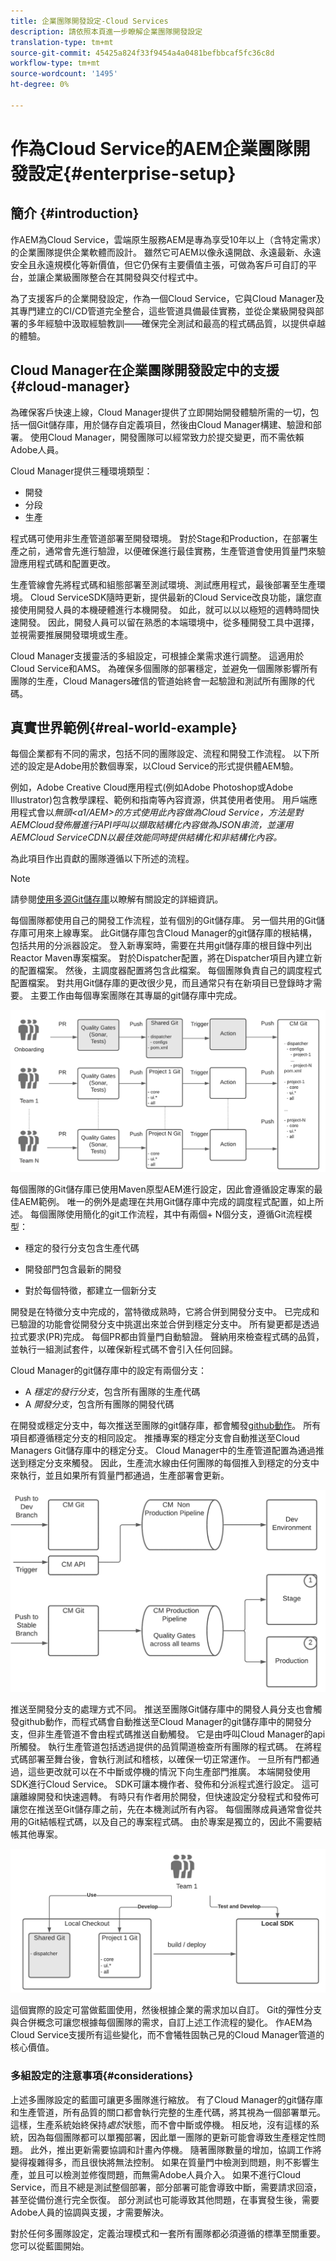 ```yaml
---
title: 企業團隊開發設定-Cloud Services
description: 請依照本頁進一步瞭解企業團隊開發設定
translation-type: tm+mt
source-git-commit: 45425a824f33f9454a4a0481befbbcaf5fc36c8d
workflow-type: tm+mt
source-wordcount: '1495'
ht-degree: 0%

---
```


# 作為Cloud Service的AEM企業團隊開發設定{#enterprise-setup}

## 簡介 {#introduction}

作AEM為Cloud Service，雲端原生服務AEM是專為享受10年以上（含特定需求）的企業團隊提供企業軟體而設計。 雖然它可AEM以像永遠開啟、永遠最新、永遠安全且永遠規模化等新價值，但它仍保有主要價值主張，可做為客戶可自訂的平台，並讓企業級團隊整合在其開發與交付程式中。

為了支援客戶的企業開發設定，作為一個Cloud Service，它與Cloud Manager及其專門建立的CI/CD管道完全整合，這些管道具備最佳實務，並從企業級開發與部署的多年經驗中汲取經驗教訓——確保完全測試和最高的程式碼品質，以提供卓越的體驗。

## Cloud Manager在企業團隊開發設定中的支援{#cloud-manager}

為確保客戶快速上線，Cloud Manager提供了立即開始開發體驗所需的一切，包括一個Git儲存庫，用於儲存自定義項目，然後由Cloud Manager構建、驗證和部署。
使用Cloud Manager，開發團隊可以經常致力於提交變更，而不需依賴Adobe人員。

Cloud Manager提供三種環境類型：

* 開發
* 分段
* 生產

程式碼可使用非生產管道部署至開發環境。 對於Stage和Production，在部署生產之前，通常會先進行驗證，以便確保進行最佳實務，生產管道會使用質量門來驗證應用程式碼和配置更改。

生產管線會先將程式碼和組態部署至測試環境、測試應用程式，最後部署至生產環境。
Cloud ServiceSDK隨時更新，提供最新的Cloud Service改良功能，讓您直接使用開發人員的本機硬體進行本機開發。 如此，就可以以以極短的週轉時間快速開發。 因此，開發人員可以留在熟悉的本端環境中，從多種開發工具中選擇，並視需要推展開發環境或生產。

Cloud Manager支援靈活的多組設定，可根據企業需求進行調整。 這適用於Cloud Service和AMS。 為確保多個團隊的部署穩定，並避免一個團隊影響所有團隊的生產，Cloud Managers確信的管道始終會一起驗證和測試所有團隊的代碼。


## 真實世界範例{#real-world-example}

每個企業都有不同的需求，包括不同的團隊設定、流程和開發工作流程。 以下所述的設定是Adobe用於數個專案，以Cloud Service的形式提供體AEM驗。

例如，Adobe Creative Cloud應用程式(例如Adobe Photoshop或Adobe Illustrator)包含教學課程、範例和指南等內容資源，供其使用者使用。 用戶端應用程式會以&#x200B;*無頭&lt;a1/AEM>的方式使用此內容做為Cloud Service，方法是對AEMCloud發佈層進行API呼叫以擷取結構化內容做為JSON串流，並運用AEMCloud ServiceCDN以最佳效能同時提供結構化和非結構化內容。*

為此項目作出貢獻的團隊遵循以下所述的流程。

>[!NOTE]
>請參閱[使用多源Git儲存庫](https://experienceleague.adobe.com/docs/experience-manager-cloud-manager/using/managing-code/working-with-multiple-source-git-repos.html#managing-code)以瞭解有關設定的詳細資訊。

每個團隊都使用自己的開發工作流程，並有個別的Git儲存庫。 另一個共用的Git儲存庫可用來上線專案。 此Git儲存庫包含Cloud Manager的git儲存庫的根結構，包括共用的分派器設定。 登入新專案時，需要在共用git儲存庫的根目錄中列出Reactor Maven專案檔案。 對於Dispatcher配置，將在Dispatcher項目內建立新的配置檔案。 然後，主調度器配置將包含此檔案。 每個團隊負責自己的調度程式配置檔案。 對共用Git儲存庫的更改很少見，而且通常只有在新項目已登錄時才需要。 主要工作由每個專案團隊在其專屬的git儲存庫中完成。

![](assets/team-setup1.png)

每個團隊的Git儲存庫已使用Maven原型AEM進行設定，因此會遵循設定專案的最佳AEM範例。 唯一的例外是處理在共用Git儲存庫中完成的調度程式配置，如上所述。
每個團隊使用簡化的git工作流程，其中有兩個+ N個分支，遵循Git流程模型：

* 穩定的發行分支包含生產代碼

* 開發部門包含最新的開發

* 對於每個特徵，都建立一個新分支


開發是在特徵分支中完成的，當特徵成熟時，它將合併到開發分支中。 已完成和已驗證的功能會從開發分支中挑選出來並合併到穩定分支中。 所有變更都是透過拉式要求(PR)完成。 每個PR都由質量門自動驗證。 聲納用來檢查程式碼的品質，並執行一組測試套件，以確保新程式碼不會引入任何回歸。

Cloud Manager的git儲存庫中的設定有兩個分支：

* A *穩定的發行分支*，包含所有團隊的生產代碼
* A *開發分支*，包含所有團隊的開發代碼

在開發或穩定分支中，每次推送至團隊的git儲存庫，都會觸發[github動作](https://experienceleague.adobe.com/docs/experience-manager-cloud-manager/using/managing-code/working-with-multiple-source-git-repos.html?lang=en#managing-code)。 所有項目都遵循穩定分支的相同設定。 推播專案的穩定分支會自動推送至Cloud Managers Git儲存庫中的穩定分支。 Cloud Manager中的生產管道配置為通過推送到穩定分支來觸發。 因此，生產流水線由任何團隊的每個推入到穩定的分支中來執行，並且如果所有質量門都通過，生產部署會更新。

![](assets/team-setup2.png)

推送至開發分支的處理方式不同。 推送至團隊Git儲存庫中的開發人員分支也會觸發github動作，而程式碼會自動推送至Cloud Manager的git儲存庫中的開發分支，但非生產管道不會由程式碼推送自動觸發。 它是由呼叫Cloud Manager的api所觸發。
執行生產管道包括透過提供的品質閘道檢查所有團隊的程式碼。 在將程式碼部署至舞台後，會執行測試和稽核，以確保一切正常運作。 一旦所有門都通過，這些更改就可以在不中斷或停機的情況下向生產部門推廣。
本端開發使用SDK進行Cloud Service。 SDK可讓本機作者、發佈和分派程式進行設定。 這可讓離線開發和快速週轉。 有時只有作者用於開發，但快速設定分發程式和發佈可讓您在推送至Git儲存庫之前，先在本機測試所有內容。 每個團隊成員通常會從共用的Git結帳程式碼，以及自己的專案程式碼。 由於專案是獨立的，因此不需要結帳其他專案。

![](assets/team-setup3.png)

這個實際的設定可當做藍圖使用，然後根據企業的需求加以自訂。 Git的彈性分支與合併概念可讓您根據每個團隊的需求，自訂上述工作流程的變化。 作AEM為Cloud Service支援所有這些變化，而不會犧牲固執己見的Cloud Manager管道的核心價值。

### 多組設定的注意事項{#considerations}

上述多團隊設定的藍圖可讓更多團隊進行縮放。 有了Cloud Manager的git儲存庫和生產管道，所有品質的關口都會執行完整的生產代碼，將其視為一個部署單元。 這樣，生產系統始終保持&#x200B;*處於*狀態，而不會中斷或停機。
相反地，沒有這樣的系統，因為每個團隊都可以單獨部署，因此單一團隊的更新可能會導致生產穩定性問題。 此外，推出更新需要協調和計畫內停機。 隨著團隊數量的增加，協調工作將變得複雜得多，而且很快將無法控制。
如果在質量門中檢測到問題，則不影響生產，並且可以檢測並修復問題，而無需Adobe人員介入。 如果不進行Cloud Service，而且不總是測試整個部署，部分部署可能會導致中斷，需要請求回滾，甚至從備份進行完全恢復。 部分測試也可能導致其他問題，在事實發生後，需要Adobe人員的協調與支援，才需要解決。

對於任何多團隊設定，定義治理模式和一套所有團隊都必須遵循的標準至關重要。 您可以從藍圖開始。